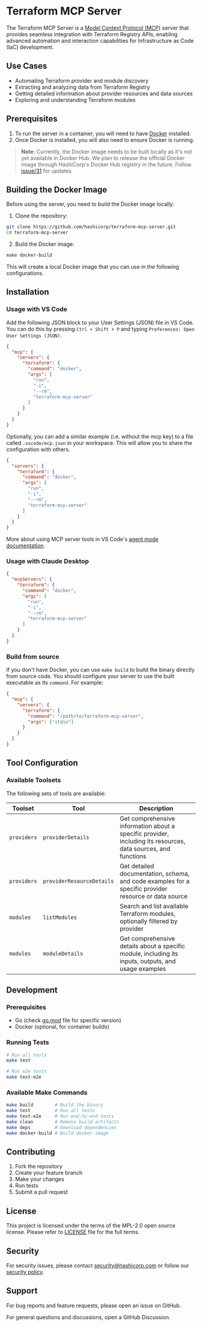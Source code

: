 # Terraform MCP Server

The Terraform MCP Server is a [Model Context Protocol (MCP)](https://modelcontextprotocol.io/introduction)
server that provides seamless integration with Terraform Registry APIs, enabling advanced
automation and interaction capabilities for Infrastructure as Code (IaC) development.

## Use Cases

- Automating Terraform provider and module discovery
- Extracting and analyzing data from Terraform Registry
- Getting detailed information about provider resources and data sources
- Exploring and understanding Terraform modules

## Prerequisites

1. To run the server in a container, you will need to have [Docker](https://www.docker.com/) installed.
2. Once Docker is installed, you will also need to ensure Docker is running.

> **Note**: Currently, the Docker image needs to be built locally as it's not yet available in Docker Hub. We plan to release the official Docker image through HashiCorp's Docker Hub registry in the future. Follow [issue/31](https://github.com/hashicorp/terraform-mcp-server/issues/31) for updates

## Building the Docker Image

Before using the server, you need to build the Docker image locally:

1. Clone the repository:
```bash
git clone https://github.com/hashicorp/terraform-mcp-server.git
cd terraform-mcp-server
```

2. Build the Docker image:
```bash
make docker-build
```

This will create a local Docker image that you can use in the following configurations.

## Installation

### Usage with VS Code

Add the following JSON block to your User Settings (JSON) file in VS Code. You can do this by pressing `Ctrl + Shift + P` and typing `Preferences: Open User Settings (JSON)`.

```json
{
  "mcp": {
    "servers": {
      "terraform": {
        "command": "docker",
        "args": [
          "run",
          "-i",
          "--rm",
          "terraform-mcp-server"
        ]
      }
    }
  }
}
```

Optionally, you can add a similar example (i.e. without the mcp key) to a file called `.vscode/mcp.json` in your workspace. This will allow you to share the configuration with others.

```json
{
  "servers": {
    "terraform": {
      "command": "docker",
      "args": [
        "run",
        "-i",
        "--rm",
        "terraform-mcp-server"
      ]
    }
  }
}
```

More about using MCP server tools in VS Code's [agent mode documentation](https://code.visualstudio.com/docs/copilot/chat/mcp-servers).

### Usage with Claude Desktop

```json
{
  "mcpServers": {
    "terraform": {
      "command": "docker",
      "args": [
        "run",
        "-i",
        "--rm",
        "terraform-mcp-server"
      ]
    }
  }
}
```

### Build from source

If you don't have Docker, you can use `make build` to build the binary directly from source code. You should configure your server to use the built executable as its `command`. For example:

```json
{
  "mcp": {
    "servers": {
      "terraform": {
        "command": "/path/to/terraform-mcp-server",
        "args": ["stdio"]
      }
    }
  }
}
```

## Tool Configuration

### Available Toolsets

The following sets of tools are available:

| Toolset     | Tool                       | Description                                                                                                           |
|-------------|----------------------------|-----------------------------------------------------------------------------------------------------------------------|
| `providers` | `providerDetails`          | Get comprehensive information about a specific provider, including its resources, data sources, and functions         |
| `providers` | `providerResourceDetails`  | Get detailed documentation, schema, and code examples for a specific provider resource or data source                 |
| `modules`   | `listModules`              | Search and list available Terraform modules, optionally filtered by provider                                          |
| `modules`   | `moduleDetails`            | Get comprehensive details about a specific module, including its inputs, outputs, and usage examples                  |

## Development

### Prerequisites
- Go (check [go.mod](./go.mod) file for specific version)
- Docker (optional, for container builds)

### Running Tests
```bash
# Run all tests
make test

# Run e2e tests
make test-e2e
```

### Available Make Commands
```bash
make build        # Build the binary
make test         # Run all tests
make test-e2e     # Run end-to-end tests
make clean        # Remove build artifacts
make deps         # Download dependencies
make docker-build # Build docker image
```

## Contributing

1. Fork the repository
2. Create your feature branch
3. Make your changes
4. Run tests
5. Submit a pull request

## License

This project is licensed under the terms of the MPL-2.0 open source license. Please refer to [LICENSE](./LICENSE) file for the full terms.

## Security

For security issues, please contact security@hashicorp.com or follow our [security policy](https://www.hashicorp.com/en/trust/security/vulnerability-management).

## Support

For bug reports and feature requests, please open an issue on GitHub.

For general questions and discussions, open a GitHub Discussion.
